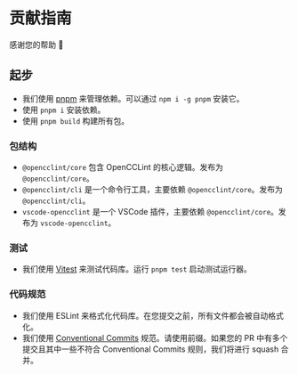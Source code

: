 # 贡献指南

感谢您的帮助 👋

## 起步

- 我们使用 [pnpm](https://pnpm.js.org/) 来管理依赖。可以通过 `npm i -g pnpm` 安装它。
- 使用 `pnpm i` 安装依赖。
- 使用 `pnpm build` 构建所有包。

### 包结构

- `@opencclint/core` 包含 OpenCCLint 的核心逻辑。发布为 `@opencclint/core`。
- `@opencclint/cli` 是一个命令行工具，主要依赖 `@opencclint/core`。发布为 `@opencclint/cli`。
- `vscode-opencclint` 是一个 VSCode 插件，主要依赖 `@opencclint/core`。发布为 `vscode-opencclint`。

### 测试

- 我们使用 [Vitest](https://vitest.dev) 来测试代码库。运行 `pnpm test` 启动测试运行器。

### 代码规范

- 我们使用 ESLint 来格式化代码库。在您提交之前，所有文件都会被自动格式化。
- 我们使用 [Conventional Commits](https://www.conventionalcommits.org/zh/v1.0.0/) 规范。请使用前缀。如果您的 PR 中有多个提交且其中一些不符合 Conventional Commits 规则，我们将进行 squash 合并。

